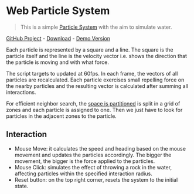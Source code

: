 # Web Particle System

> This is a simple [Particle System](https://en.wikipedia.org/wiki/Particle_system) with the aim to simulate water.

[GitHub Project](https://github.com/rigon/web-particle-system) - [Download](https://github.com/rigon/web-particle-system/archive/master.zip) - [Demo Version](http://rigon.github.io/web-particle-system/particle-system.html)

Each particle is represented by a square and a line. The square is the particle itself and the line is the velocity vector i.e. shows the direction that the particle is moving and with what force.

The script targets to updated at 60fps. In each frame, the vectors of all particles are recalculated. Each particle exercises small repelling force on the nearby particles and the resulting vector is calculated after summing all interactions.

For efficient neighbor search, the [space is partitioned](https://en.wikipedia.org/wiki/Space_partitioning#In_computer_graphics) is split in a grid of zones and each particle is assigned to one. Then we just have to look for particles in the adjacent zones to the particle.

## Interaction
- Mouse Move: it calculates the speed and heading based on the mouse movement and updates the particles accordingly. The bigger the movement, the bigger is the force applied to the particles.
- Mouse Click: simulates the effect of throwing a rock in the water, affecting particles within the specified interaction radius.
- Reset button: on the top right corner, resets the system to the initial state.
